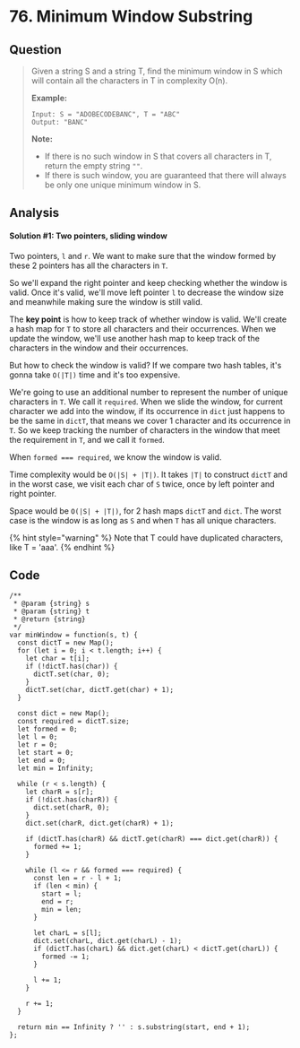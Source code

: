 # 76. Minimum Window Substring

## Question

> Given a string S and a string T, find the minimum window in S which will contain all the characters in T in complexity O\(n\).
>
> **Example:**
>
> ```text
> Input: S = "ADOBECODEBANC", T = "ABC"
> Output: "BANC"
> ```
>
> **Note:**
>
> * If there is no such window in S that covers all characters in T, return the empty string `""`.
> * If there is such window, you are guaranteed that there will always be only one unique minimum window in S.

## Analysis

#### Solution \#1: Two pointers, sliding window

Two pointers, `l` and `r`. We want to make sure that the window formed by these 2 pointers has all the characters in `T`. 

So we'll expand the right pointer and keep checking whether the window is valid. Once it's valid, we'll move left pointer `l` to decrease the window size and meanwhile making sure the window is still valid.

The **key point** is how to keep track of whether window is valid. We'll create a hash map for `T` to store all characters and their occurrences. When we update the window, we'll use another hash map to keep track of the characters in the window and their occurrences. 

But how to check the window is valid? If we compare two hash tables, it's gonna take `O(|T|)` time and it's too expensive. 

We're going to use an additional number to represent the number of unique characters in `T`. We call it `required`. When we slide the window, for current character we add into the window, if its occurrence in `dict` just happens to be the same in `dictT`, that means we cover 1 character and its occurrence in `T`. So we keep tracking the number of characters in the window that meet the requirement in `T`, and we call it `formed`.

When `formed === required`, we know the window is valid.

Time complexity would be `O(|S| + |T|)`. It takes `|T|` to construct `dictT` and in the worst case, we visit each char of `S` twice, once by left pointer and right pointer.

Space would be `O(|S| + |T|)`, for 2 hash maps `dictT` and `dict`. The worst case is the window is as long as `S` and when `T` has all unique characters.

{% hint style="warning" %}
Note that T could have duplicated characters, like T = 'aaa'.
{% endhint %}

## Code

```text
/**
 * @param {string} s
 * @param {string} t
 * @return {string}
 */
var minWindow = function(s, t) {
  const dictT = new Map();
  for (let i = 0; i < t.length; i++) {
    let char = t[i];
    if (!dictT.has(char)) {
      dictT.set(char, 0);
    }
    dictT.set(char, dictT.get(char) + 1);
  }
  
  const dict = new Map();
  const required = dictT.size;
  let formed = 0;
  let l = 0;
  let r = 0;
  let start = 0;
  let end = 0;
  let min = Infinity;

  while (r < s.length) {
    let charR = s[r];
    if (!dict.has(charR)) {
      dict.set(charR, 0);
    }
    dict.set(charR, dict.get(charR) + 1);
    
    if (dictT.has(charR) && dictT.get(charR) === dict.get(charR)) {
      formed += 1;
    }
    
    while (l <= r && formed === required) {
      const len = r - l + 1;
      if (len < min) {
        start = l;
        end = r;
        min = len;
      }
      
      let charL = s[l];
      dict.set(charL, dict.get(charL) - 1);
      if (dictT.has(charL) && dict.get(charL) < dictT.get(charL)) {
        formed -= 1;
      }
      
      l += 1;
    }
    
    r += 1;
  }
  
  return min == Infinity ? '' : s.substring(start, end + 1);
};
```

